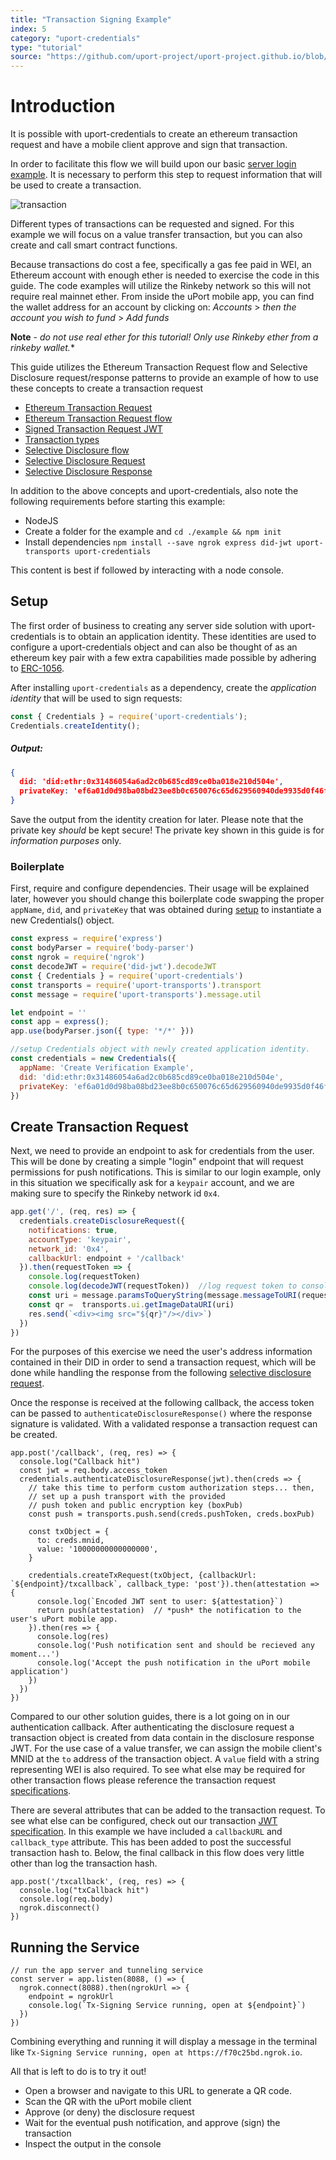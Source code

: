 ```yaml
---
title: "Transaction Signing Example"
index: 5
category: "uport-credentials"
type: "tutorial"
source: "https://github.com/uport-project/uport-project.github.io/blob/develop/markdown/docs/credentials/transactions.md"
---
```


# Introduction

It is possible with uport-credentials to create an ethereum transaction request and have a mobile client approve and sign that transaction.

In order to facilitate this flow we will build upon our basic [server login example](/credentials/login).  It is necessary to perform this step to request information that will be used to create a transaction.

![transaction](https://plantuml-server.kkeisuke.app/svg/UDg5LKrlqq0GlVChHkcbFLIaYBP93gZvi2dGKjC4WKGvREnnkkfwn-ok-m7YlpDsucPjSB0iozvv--RDcx5zPfqmhiZK2m1HED95jaJ33_PEwbmOaO6XGYSn6Oq6ZlgDq8GU8v4aKg_QaLiK2PgGj9kI8WDx9yFZuMpIWPdBdmX7WqPqokk6r8GCWpOahwV3O7pIW7qaX__3MFnHe8uHVl4omDWOUcYZ0TvoeVb4n7UhgkAsxXhWvmfcmJGCjy7pTjLfTLG0zkhVEjUXTjxP8E1u7VPShfOYRfgCPIwqwoBr8MroJvO7QoSPnuvC5_qwk8Cuq4wwfwxjc-YE_JFXn59Ox69uZk_Wk90fNaZToV6RhqjwXDvKITIkLxu4PLrmIKkfa1_ZzHH2xtonYE2TTcWO8KdtG5XumAMN3tLIijMSSpJtQ4hEVEjnlGpZFAyeOeC9fvP2MTWx3K-3yBX1vSSFl-sT3ey7iy7tDrNg4KHeKZ8P29vnXIpi7k569zB6YcnX44mv-jOnaUON1QXCNQaE9y4ix3F5-oyBJXTJWacfHy2dQqQl3O33mpgJZON-AxIv7O78SyFSNZeFvPSmWbWejUIUmNv3fir9MpoeXIfCdISokfelmD5sy-Vh2ovqnVLga1hSRMVT7GPIIvQY5VFiCBm9dneKB7FnjSu4gQ4CDWhOIW--W_JPmAYmjsNbCfMnAEUB6yhJmYKN4Ha7sHh8FkzevLZnU6fHJe5wWiBYZIxR2GyleHfVkHrVTajgw_Xx1PHoqwlyDzfNq6WYRUv7C9Sh3VkRXXzKpWTyCLXaR4TZqsFBj5VzFbnzWFs8hP8MuHfTONJPSpxFUERvF_G7wGeXbm00.svg)

Different types of transactions can be requested and signed.  For this example we will focus on a value transfer transaction, but you can also create and call smart contract functions.

Because transactions do cost a fee, specifically a gas fee paid in WEI, an Ethereum account with enough ether is needed to exercise the code in this guide.  The code examples will utilize the Rinkeby network so this will not require real mainnet ether.  From inside the uPort mobile app, you can find the wallet address for an account by clicking on: *Accounts* > *then the account you wish to fund* > *Add funds*

**Note** - *do not use real ether for this tutorial!  Only use _Rinkeby_ ether from a rinkeby wallet.**

This guide utilizes the Ethereum Transaction Request flow and Selective Disclosure request/response patterns to provide an example of how to use these concepts to create a transaction request

- [Ethereum Transaction Request](https://github.com/uport-project/specs/blob/develop/messages/tx.md)
- [Ethereum Transaction Request flow](https://github.com/uport-project/specs/blob/develop/flows/tx.md)
- [Signed Transaction Request JWT](https://github.com/uport-project/specs/blob/develop/messages/tx.md#signed-transaction-request)
- [Transaction types](https://github.com/uport-project/specs/blob/develop/messages/tx.md#transaction-request-validity)
- [Selective Disclosure flow](/flows/selectivedisclosure)
- [Selective Disclosure Request](/messages/sharereq)
- [Selective Disclosure Response](/messages/shareresp)

In addition to the above concepts and uport-credentials, also note the following requirements before starting this example:

- NodeJS
- Create a folder for the example and `cd ./example && npm init` 
- Install dependencies `npm install --save ngrok express did-jwt uport-transports uport-credentials`

This content is best if followed by interacting with a node console.

## Setup

The first order of business to creating any server side solution with uport-credentials is to obtain an application identity.  These identities are used to configure a uport-credentials object and can also be thought of as an ethereum key pair with a few extra capabilities made possible by adhering to [ERC-1056](https://github.com/ethereum/EIPs/issues/1056).

After installing `uport-credentials` as a dependency, create the *application identity* that will be used to sign requests:

```js
const { Credentials } = require('uport-credentials');
Credentials.createIdentity();
```
##### Output:

```json 
{ 
  did: 'did:ethr:0x31486054a6ad2c0b685cd89ce0ba018e210d504e',
  privateKey: 'ef6a01d0d98ba08bd23ee8b0c650076c65d629560940de9935d0f46f00679e01' 
}
```
Save the output from the identity creation for later.  Please note that the private key *should* be kept secure!  The private key shown in this guide is for *information purposes* only.

### Boilerplate

First, require and configure dependencies.  Their usage will be explained later, however you should change this boilerplate code swapping the proper `appName`, `did`, and `privateKey` that was obtained during [setup](#setup) to instantiate a new Credentials() object. 

```js
const express = require('express')
const bodyParser = require('body-parser')
const ngrok = require('ngrok')
const decodeJWT = require('did-jwt').decodeJWT
const { Credentials } = require('uport-credentials')
const transports = require('uport-transports').transport
const message = require('uport-transports').message.util

let endpoint = ''
const app = express();
app.use(bodyParser.json({ type: '*/*' }))

//setup Credentials object with newly created application identity.
const credentials = new Credentials({
  appName: 'Create Verification Example',
  did: 'did:ethr:0x31486054a6ad2c0b685cd89ce0ba018e210d504e',
  privateKey: 'ef6a01d0d98ba08bd23ee8b0c650076c65d629560940de9935d0f46f00679e01'
})
```

## Create Transaction Request

Next, we need to provide an endpoint to ask for credentials from the user.  This will be done by creating a simple "login" endpoint that will request permissions for push notifications.  This is similar to our login example, only in this situation we specifically ask for a `keypair` account, and we are making sure to specify the Rinkeby network id `0x4`.

```js
app.get('/', (req, res) => {
  credentials.createDisclosureRequest({
    notifications: true,
    accountType: 'keypair',
    network_id: '0x4',
    callbackUrl: endpoint + '/callback'
  }).then(requestToken => {
    console.log(requestToken)
    console.log(decodeJWT(requestToken))  //log request token to console
    const uri = message.paramsToQueryString(message.messageToURI(requestToken), {callback_type: 'post'})
    const qr =  transports.ui.getImageDataURI(uri)
    res.send(`<div><img src="${qr}"/></div>`)
  })
})

```

For the purposes of this exercise we need the user's address information contained in their DID in order to send a transaction request, which will be done while handling the response from the following [selective disclosure request](/messages/sharereq).

Once the response is received at the following callback, the access token can be passed to `authenticateDisclosureResponse()` where the response signature is validated.  With a validated response a transaction request can be created.


```
app.post('/callback', (req, res) => {
  console.log("Callback hit")
  const jwt = req.body.access_token
  credentials.authenticateDisclosureResponse(jwt).then(creds => {
    // take this time to perform custom authorization steps... then,
    // set up a push transport with the provided 
    // push token and public encryption key (boxPub)
    const push = transports.push.send(creds.pushToken, creds.boxPub)

    const txObject = {
      to: creds.mnid,
      value: '10000000000000000',
    }

    credentials.createTxRequest(txObject, {callbackUrl: `${endpoint}/txcallback`, callback_type: 'post'}).then(attestation => {
      console.log(`Encoded JWT sent to user: ${attestation}`)
      return push(attestation)  // *push* the notification to the user's uPort mobile app.
    }).then(res => {
      console.log(res)
      console.log('Push notification sent and should be recieved any moment...')
      console.log('Accept the push notification in the uPort mobile application')
    })
  })
})
```
Compared to our other solution guides, there is a lot going on in our authentication callback.  After authenticating the disclosure request a transaction object is created from data contain in the disclosure response JWT.  For the use case of a value transfer, we can assign the mobile client's MNID at the `to` address of the transaction object.  A `value` field with a string representing WEI is also required.  To see what else may be required for other transaction flows please reference the transaction request [specifications](https://github.com/uport-project/specs/blob/develop/messages/tx.md#transaction-request-validity).

There are several attributes that can be added to the transaction request.  To see what else can be configured, check out our transaction [JWT specification](https://github.com/uport-project/specs/blob/develop/messages/tx.md#signed-transaction-request).  In this example we have included a `callbackURL` and `callback_type` attribute.  This has been added to post the successful transaction hash to.  Below, the final callback in this flow does very little other than log the transaction hash.

```
app.post('/txcallback', (req, res) => {
  console.log("txCallback hit")
  console.log(req.body)
  ngrok.disconnect()
})
```

## Running the Service

```
// run the app server and tunneling service
const server = app.listen(8088, () => {
  ngrok.connect(8088).then(ngrokUrl => {
    endpoint = ngrokUrl
    console.log(`Tx-Signing Service running, open at ${endpoint}`)
  })
})
```

Combining everything and running it will display a message in the terminal like `Tx-Signing Service running, open at https://f70c25bd.ngrok.io`. 

All that is left to do is to try it out!

- Open a browser and navigate to this URL to generate a QR code.
- Scan the QR with the uPort mobile client
- Approve (or deny) the disclosure request
- Wait for the eventual push notification, and approve (sign) the transaction
- Inspect the output in the console
